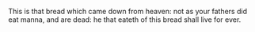 This is that bread which came down from heaven: not as your fathers did eat manna, and are dead: he that eateth of this bread shall live for ever.
